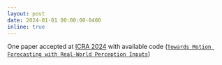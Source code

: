 ```yaml
---
layout: post
date: 2024-01-01 00:00:00-0400
inline: true
---
```


One paper accepted at <a href="https://2024.ieee-icra.org/" target="_blank">ICRA 2024</a> with available code (<a href="https://arxiv.org/abs/2306.09281" target="_blank">`Towards Motion Forecasting with Real-World Perception Inputs`</a>)
